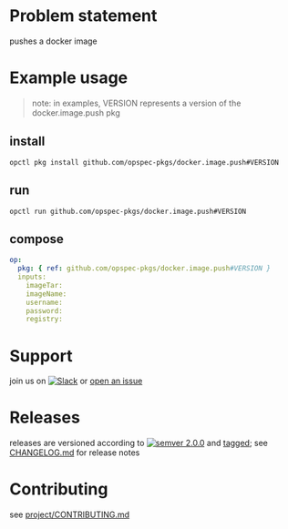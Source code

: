 # Problem statement
pushes a docker image

# Example usage

> note: in examples, VERSION represents a version of the docker.image.push pkg

## install

```shell
opctl pkg install github.com/opspec-pkgs/docker.image.push#VERSION
```

## run

```
opctl run github.com/opspec-pkgs/docker.image.push#VERSION
```

## compose

```yaml
op:
  pkg: { ref: github.com/opspec-pkgs/docker.image.push#VERSION }
  inputs: 
    imageTar:
    imageName:
    username:
    password:
    registry:
```


# Support

join us on [![Slack](https://opspec-slackin.herokuapp.com/badge.svg)](https://opspec-slackin.herokuapp.com/)
or [open an issue](https://github.com/opspec-pkgs/docker.image.push/issues)

# Releases

releases are versioned according to
[![semver 2.0.0](https://img.shields.io/badge/semver-2.0.0-brightgreen.svg)](http://semver.org/spec/v2.0.0.html)
and [tagged](https://git-scm.com/book/en/v2/Git-Basics-Tagging); see
[CHANGELOG.md](CHANGELOG.md) for release notes

# Contributing

see [project/CONTRIBUTING.md](https://github.com/opspec-pkgs/project/blob/master/CONTRIBUTING.md)
